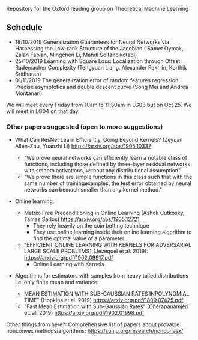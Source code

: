 Repository for the Oxford reading group on Theoretical Machine Learning 

## Schedule
+ 18/10/2019 Generalization Guarantees for Neural Networks via Harnessing the Low-rank Structure of the Jacobian ( Samet Oymak, Zalan Fabian, Mingchen Li, Mahdi Soltanolkotabi)
+ 25/10/2019 Learning with Square Loss: Localization through Offset Rademacher Complexity (Tengyuan Liang, Alexander Rakhlin, Karthik Sridharan)
+ 01/11/2019  The generalization error of random features regression: Precise asymptotics and double descent curve (Song Mei and Andrea Montanari)

We will meet every Friday from 10am to 11.30am in LG03 but on Oct 25. We will meet in LG04 on that day. 

### Other papers suggested (open to more suggestions)

+ What Can ResNet Learn Efficiently, Going Beyond Kernels? (Zeyuan Allen-Zhu, Yuanzhi Li) https://arxiv.org/abs/1905.10337
   + "We prove  neural  networks  can efficiently  learn  a  notable  class  of  functions,  including  those  defined  by  three-layer  residual networks with smooth activations, without any distributional assumption".
   + "We prove there are simple functions in this class such that with the same number of trainingexamples,  the  test  error  obtained  by  neural  networks  can  bemuch  smaller than any kernel method."

+ Online learning:
   + Matrix-Free Preconditioning in Online Learning (Ashok Cutkosky, Tamas Sarlos) https://arxiv.org/abs/1905.12721 
      + They rely heavily on the coin betting technique
      + They use online learning inside their online learning algorithm to find the optimal value of a parameter.
   + "EFFICIENT ONLINE LEARNING WITH KERNELS FOR ADVERSARIAL LARGE SCALE PROBLEMS" (Jézéquel et al.  2019): https://arxiv.org/pdf/1902.09917.pdf
      + Online Learning with Kernels

+ Algorithms for estimators with samples from heavy tailed distributions i.e. only finite mean and variance:
   + MEAN ESTIMATION WITH SUB-GAUSSIAN RATES INPOLYNOMIAL TIME" (Hopkins et al. 2019) https://arxiv.org/pdf/1809.07425.pdf
   + "Fast Mean Estimation with Sub-Gaussian Rates" (Cherapanamjeri et. al. 2019) https://arxiv.org/pdf/1902.01998.pdf

Other things from here?: Comprehensive list of papers about provable nonconvex methods/algorithms: https://sunju.org/research/nonconvex/ 




